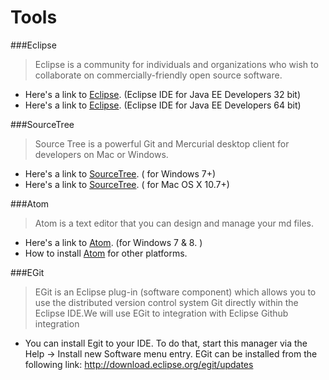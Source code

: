 # Tools
###Eclipse
> Eclipse is a community for individuals and organizations who wish to collaborate on commercially-friendly open source software.
* Here's a link to [Eclipse](https://www.eclipse.org/downloads/download.php?file=/technology/epp/downloads/release/luna/SR1a/eclipse-jee-luna-SR1a-win32.zip&mirror_id=1163). (Eclipse IDE for Java EE Developers 32 bit)
* Here's a link to [Eclipse](https://www.eclipse.org/downloads/download.php?file=/technology/epp/downloads/release/luna/SR1a/eclipse-java-luna-SR1a-win32-x86_64.zip&mirror_id=1163). (Eclipse IDE for Java EE Developers 64 bit)

###SourceTree

> Source Tree is a powerful Git and Mercurial desktop client for developers on Mac or Windows.
* Here's a link to [SourceTree](http://sourcetreeapp.com/download/). ( for Windows 7+)
* Here's a link to [SourceTree](http://sourcetreeapp.com/download/). ( for Mac OS X 10.7+)


###Atom
> Atom is a text editor that you can design and manage your md files.
* Here's a link to [Atom](http://sourcetreeapp.com/download/). (for Windows 7 & 8. )
* How to install [Atom](https://github.com/atom/atom/blob/master/README.md#building) for other platforms.

###EGit
> EGit is an Eclipse plug-in (software component) which allows you to use the distributed version control system Git directly within the Eclipse IDE.We will use EGit to integration with Eclipse Github integration

* You can install Egit to your IDE. To do that, start this manager via the Help → Install new Software menu entry. EGit can be installed from the following link:
http://download.eclipse.org/egit/updates